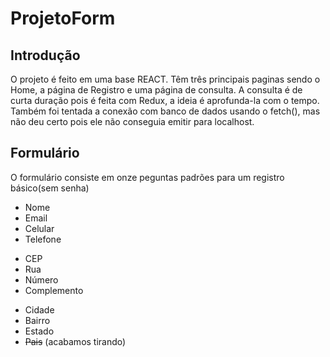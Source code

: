 # ProjetoForm
## Introdução
O projeto é feito em uma base REACT. Têm três principais paginas sendo o Home, a página de Registro e uma página de consulta.
A consulta é de curta duração pois é feita com Redux, a ideia é aprofunda-la com o tempo. Também foi tentada a conexão com banco de dados usando o fetch(), mas não deu certo pois ele não conseguia emitir para localhost.

## Formulário
O formulário consiste em onze peguntas padrões para um registro básico(sem senha)
<form>
  <ul>
    <li> Nome </li>
    <li> Email </li>
    <li> Celular </li>
    <li> Telefone </li>
  </ul>
  <ul>
    <li> CEP </li>
    <li> Rua </li>
    <li> Número </li>
    <li> Complemento </li>
  </ul>
  <ul>
    <li> Cidade </li>
    <li> Bairro </li>
    <li> Estado </li>
    <li><s>Pais</s> (acabamos tirando)</li>
  </ul>
  
